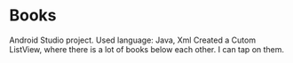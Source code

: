 # Books
Android Studio project.
Used language: Java, Xml
Created a Cutom ListView, where there is a lot of books below each other. I can tap on them.
